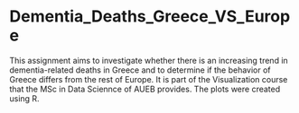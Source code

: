 # Dementia_Deaths_Greece_VS_Europe
This assignment aims to investigate whether there is an increasing trend in dementia-related deaths in Greece and to determine if the behavior of Greece differs from the rest of Europe.
It is part of the Visualization course that the MSc in Data Sciennce of AUEB provides. The plots were created using R.
